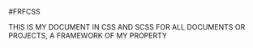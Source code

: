 #FRFCSS

THIS IS MY DOCUMENT IN CSS AND SCSS FOR ALL DOCUMENTS OR PROJECTS, A FRAMEWORK OF MY PROPERTY
